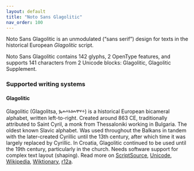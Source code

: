 ```yaml
---
layout: default
title: "Noto Sans Glagolitic"
nav_order: 100
---
```

Noto Sans Glagolitic is an unmodulated (“sans serif”) design for texts in the historical European _Glagolitic_ script. 

Noto Sans Glagolitic contains 142 glyphs, 2 OpenType features, and supports 141 characters from 2 Unicode blocks: Glagolitic, Glagolitic Supplement.


### Supported writing systems


#### Glagolitic

Glagolitic (Glagolitsa, <span class='autonym'>Ⰳⰾⰰⰳⱁⰾⰹⱌⰰ</span>) is a historical European bicameral alphabet, written left-to-right. Created around 863 CE, traditionally attributed to Saint Cyril, a monk from Thessaloniki working in Bulgaria. The oldest known Slavic alphabet. Was used throughout the Balkans in tandem with the later-created Cyrillic until the 13th century, after which time it was largely replaced by Cyrillic. In Croatia, Glagolitic continued to be used until the 19th century, particularly in the church. Needs software support for complex text layout (shaping). Read more on [ScriptSource](https://scriptsource.org/scr/Glag), [Unicode](https://www.unicode.org/versions/Unicode13.0.0/ch07.pdf#G15862), [Wikipedia](https://en.wikipedia.org/wiki/ISO_15924:Glag), [Wiktionary](https://en.wiktionary.org/wiki/Category:Glagolitic_script), [r12a](https://r12a.github.io/scripts/links?iso=Glag).

